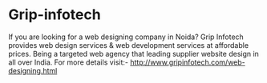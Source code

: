 # Grip-infotech
If you are looking for a web designing company in Noida? Grip Infotech provides web design services &amp; web development services at affordable prices. Being a targeted web agency that leading supplier website design in all over India. For more details visit:- http://www.gripinfotech.com/web-designing.html
